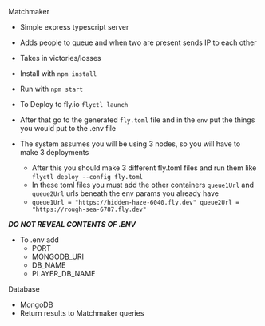 Matchmaker
- Simple express typescript server
- Adds people to queue and when two are present sends IP to each other
- Takes in victories/losses
- Install with ``npm install``
- Run with ``npm start``

- To Deploy to fly.io ``flyctl launch``
- After that go to the generated ``fly.toml`` file and in the ``env`` put the things you would put to the .env file
- The system assumes you will be using 3 nodes, so you will have to make 3 deployments
  - After this you should make 3 different fly.toml files and run them like ``flyctl deploy --config fly.toml``
  - In these toml files you must add the other containers ``queue1Url`` and ``queue2Url`` urls beneath the env params you already have
  - ``queue1Url = "https://hidden-haze-6040.fly.dev" queue2Url = "https://rough-sea-6787.fly.dev"``

***DO NOT REVEAL CONTENTS OF .ENV***
- To .env add
  - PORT
  - MONGODB_URI
  - DB_NAME
  - PLAYER_DB_NAME


Database
- MongoDB
- Return results to Matchmaker queries
